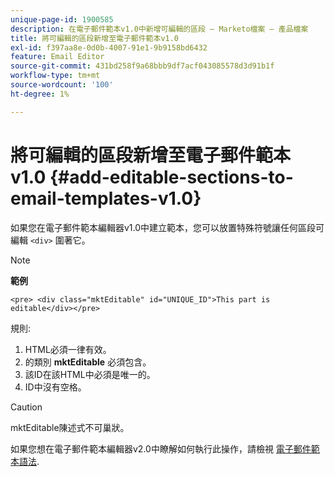 ```yaml
---
unique-page-id: 1900585
description: 在電子郵件範本v1.0中新增可編輯的區段 — Marketo檔案 — 產品檔案
title: 將可編輯的區段新增至電子郵件範本v1.0
exl-id: f397aa8e-0d0b-4007-91e1-9b9158bd6432
feature: Email Editor
source-git-commit: 431bd258f9a68bbb9df7acf043085578d3d91b1f
workflow-type: tm+mt
source-wordcount: '100'
ht-degree: 1%

---
```


# 將可編輯的區段新增至電子郵件範本v1.0 {#add-editable-sections-to-email-templates-v1.0}

如果您在電子郵件範本編輯器v1.0中建立範本，您可以放置特殊符號讓任何區段可編輯 `<div>` 圍著它。

>[!NOTE]
>
>**範例**
>
>`<pre> <div class="mktEditable" id="UNIQUE_ID">This part is editable</div></pre>`

規則:

1. HTML必須一律有效。
1. 的類別 **mktEditable** 必須包含。
1. 該ID在該HTML中必須是唯一的。
1. ID中沒有空格。

>[!CAUTION]
>
>mktEditable陳述式不可巢狀。

如果您想在電子郵件範本編輯器v2.0中瞭解如何執行此操作，請檢視 [電子郵件範本語法](/help/marketo/product-docs/email-marketing/general/email-editor-2/email-template-syntax.md).
